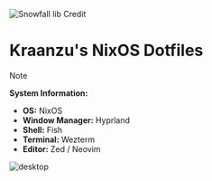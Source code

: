 ![Snowfall lib Credit](https://img.shields.io/static/v1?logoColor=d8dee9&label=Built%20With&labelColor=5e81ac&message=Snowfall&color=d8dee9&style=for-the-badge)


# Kraanzu's NixOS Dotfiles


> [!NOTE]
>
> **System Information:**
>
> - **OS:** NixOS
> - **Window Manager:** Hyprland
> - **Shell:** Fish
> - **Terminal:** Wezterm
> - **Editor:** Zed / Neovim


![desktop](https://github.com/user-attachments/assets/a11827fb-b071-4e22-a930-05d26b24f331)
